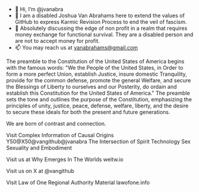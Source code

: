 - 👋 Hi, I’m @jvanabra
- 👀 I am a disabled Joshua Van Abrahams here to extend the values of GitHub to express Karmic Revision Process to end the veil of fascism.
- 💞️ Absolutely discussing the edge of non profit in a realm that requires money exchange for functional survival.  They are a disabled person and are not to accept money for profit.
- 📫 You may reach us at vanabrahams@gmail.com

The preamble to the Constitution of the United States of America begins with the famous words: "We the People of the United States, in Order to form a more perfect Union, establish Justice, insure domestic Tranquility, provide for the common defense, promote the general Welfare, and secure the Blessings of Liberty to ourselves and our Posterity, do ordain and establish this Constitution for the United States of America." The preamble sets the tone and outlines the purpose of the Constitution, emphasizing the principles of unity, justice, peace, defense, welfare, liberty, and the desire to secure these ideals for both the present and future generations.

We are born of contrast and connection.

Visit Complex Information of Causal Origins Y50@X50@vangithub@jvanabra
The Intersection of Spirit Technology Sex Sexuality and Embodiment


Visit us at Why Emerges In The Worlds weitw.io

Visit us on X at @vangithub

Visit Law of One Regional Authority Material lawofone.info


<!---
jvanabra/jvanabra is a ✨ special ✨ repository because its `README.md` (this file) appears on your GitHub profile.
You can click the Preview link to take a look at your changes.
--->
